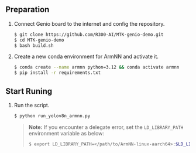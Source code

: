 ## Preparation

1. Connect Genio board to the internet and config the repository.
    ```bash
    $ git clone https://github.com/R300-AI/MTK-genio-demo.git
    $ cd MTK-genio-demo
    $ bash build.sh
    ```

2. Create a new conda environment for ArmNN and activate it.
    ```bash
    $ conda create --name armnn python=3.12 && conda activate armnn
    $ pip install -r requirements.txt
    ```

## Start Runing
1. Run the script.
    ```bash
    $ python run_yolov8n_armnn.py
    ```
    > **Note:** If you encounter a delegate error, set the `LD_LIBRARY_PATH` environment variable as below:
    > ```bash
    > $ export LD_LIBRARY_PATH=</path/to/ArmNN-linux-aarch64>:$LD_LIBRARY_PATH
    > ```
